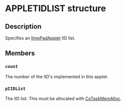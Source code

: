 # APPLETIDLIST structure

## Description

Specifies an [IImePadApplet](https://learn.microsoft.com/windows/desktop/api/imepad/nn-imepad-iimepadapplet) IID list.

## Members

### `count`

The number of the IID's implemented in this applet.

### `pIIDList`

The IID list. This must be allocated with [CoTaskMemAlloc](https://learn.microsoft.com/windows/desktop/api/combaseapi/nf-combaseapi-cotaskmemalloc).